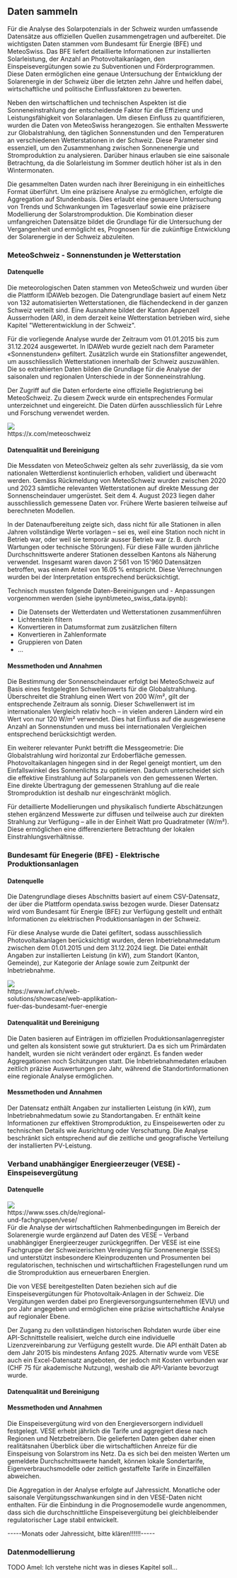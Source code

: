 ## Daten sammeln
Für die Analyse des Solarpotenzials in der Schweiz wurden umfassende Datensätze aus offiziellen Quellen zusammengetragen und aufbereitet. Die wichtigsten Daten stammen vom Bundesamt für Energie (BFE) und MeteoSwiss. Das BFE liefert detaillierte Informationen zur installierten Solarleistung, der Anzahl an Photovoltaikanlagen, den Einspeisevergütungen sowie zu Subventionen und Förderprogrammen. Diese Daten ermöglichen eine genaue Untersuchung der Entwicklung der Solarenergie in der Schweiz über die letzten zehn Jahre und helfen dabei, wirtschaftliche und politische Einflussfaktoren zu bewerten.

Neben den wirtschaftlichen und technischen Aspekten ist die Sonneneinstrahlung der entscheidende Faktor für die Effizienz und Leistungsfähigkeit von Solaranlagen. Um diesen Einfluss zu quantifizieren, wurden die Daten von MeteoSwiss herangezogen. Sie enthalten Messwerte zur Globalstrahlung, den täglichen Sonnenstunden und den Temperaturen an verschiedenen Wetterstationen in der Schweiz. Diese Parameter sind essenziell, um den Zusammenhang zwischen Sonnenenergie und Stromproduktion zu analysieren. Darüber hinaus erlauben sie eine saisonale Betrachtung, da die Solarleistung im Sommer deutlich höher ist als in den Wintermonaten.

Die gesammelten Daten wurden nach ihrer Bereinigung in ein einheitliches Format überführt. Um eine präzisere Analyse zu ermöglichen, erfolgte die Aggregation auf Stundenbasis. Dies erlaubt eine genauere Untersuchung von Trends und Schwankungen im Tagesverlauf sowie eine präzisere Modellierung der Solarstromproduktion. Die Kombination dieser umfangreichen Datensätze bildet die Grundlage für die Untersuchung der Vergangenheit und ermöglicht es, Prognosen für die zukünftige Entwicklung der Solarenergie in der Schweiz abzuleiten.

### MeteoSchweiz - Sonnenstunden je Wetterstation
#### Datenquelle
Die meteorologischen Daten stammen von MeteoSchweiz und wurden über die Plattform IDAWeb bezogen. Die Datengrundlage basiert auf einem Netz von 132 automatisierten Wetterstationen, die flächendeckend in der ganzen Schweiz verteilt sind. Eine Ausnahme bildet der Kanton Appenzell Ausserrhoden (AR), in dem derzeit keine Wetterstation betrieben wird, siehe Kapitel "Wetterentwicklung in der Schweiz".

Für die vorliegende Analyse wurde der Zeitraum vom 01.01.2015 bis zum 31.12.2024 ausgewertet. In IDAWeb wurde gezielt nach dem Parameter «Sonnenstunden» gefiltert. Zusätzlich wurde ein Stationsfilter angewendet, um ausschliesslich Wetterstationen innerhalb der Schweiz auszuwählen. Die so extrahierten Daten bilden die Grundlage für die Analyse der saisonalen und regionalen Unterschiede in der Sonneneinstrahlung.

Der Zugriff auf die Daten erforderte eine offizielle Registrierung bei MeteoSchweiz. Zu diesem Zweck wurde ein entsprechendes Formular unterzeichnet und eingereicht. Die Daten dürfen ausschliesslich für Lehre und Forschung verwendet werden.

<div class="float-right-image" style="width: 250px">
    <img src="assets/images/meteoschweiz_logo.png">
    <div class="image-label">https://x.com/meteoschweiz</div>
</div>

#### Datenqualität und Bereinigung
Die Messdaten von MeteoSchweiz gelten als sehr zuverlässig, da sie vom nationalen Wetterdienst kontinuierlich erhoben, validiert und überwacht werden. Gemäss Rückmeldung von MeteoSchweiz wurden zwischen 2020 und 2023 sämtliche relevanten Wetterstationen auf direkte Messung der Sonnenscheindauer umgerüstet. Seit dem 4. August 2023 liegen daher ausschliesslich gemessene Daten vor. Frühere Werte basieren teilweise auf berechneten Modellen.

In der Datenaufbereitung zeigte sich, dass nicht für alle Stationen in allen Jahren vollständige Werte vorlagen – sei es, weil eine Station noch nicht in Betrieb war, oder weil sie temporär ausser Betrieb war (z. B. durch Wartungen oder technische Störungen). Für diese Fälle wurden jährliche Durchschnittswerte anderer Stationen desselben Kantons als Näherung verwendet. Insgesamt waren davon 2'561 von 15'960 Datensätzen betroffen, was einem Anteil von 16.05 % entspricht. Diese Verrechnungen wurden bei der Interpretation entsprechend berücksichtigt.

Technisch mussten folgende Daten-Bereinigungen und - Anpassungen vorgenommen werden (siehe ipynb\meteo_swiss_data.ipynb):
* Die Datensets der Wetterdaten und Wetterstationen zusammenführen
* Lichtenstein filtern
* Konvertieren in Datumsformat zum zusätzlichen filtern
* Konvertieren in Zahlenformate
* Gruppieren von Daten
* ...


#### Messmethoden und Annahmen
Die Bestimmung der Sonnenscheindauer erfolgt bei MeteoSchweiz auf Basis eines festgelegten Schwellenwerts für die Globalstrahlung. Überschreitet die Strahlung einen Wert von 200 W/m², gilt der entsprechende Zeitraum als sonnig. Dieser Schwellenwert ist im internationalen Vergleich relativ hoch – in vielen anderen Ländern wird ein Wert von nur 120 W/m² verwendet. Dies hat Einfluss auf die ausgewiesene Anzahl an Sonnenstunden und muss bei internationalen Vergleichen entsprechend berücksichtigt werden.

Ein weiterer relevanter Punkt betrifft die Messgeometrie: Die Globalstrahlung wird horizontal zur Erdoberfläche gemessen. Photovoltaikanlagen hingegen sind in der Regel geneigt montiert, um den Einfallswinkel des Sonnenlichts zu optimieren. Dadurch unterscheidet sich die effektive Einstrahlung auf Solarpanels von den gemessenen Werten. Eine direkte Übertragung der gemessenen Strahlung auf die reale Stromproduktion ist deshalb nur eingeschränkt möglich.

Für detaillierte Modellierungen und physikalisch fundierte Abschätzungen stehen ergänzend Messwerte zur diffusen und teilweise auch zur direkten Strahlung zur Verfügung – alle in der Einheit Watt pro Quadratmeter (W/m²). Diese ermöglichen eine differenziertere Betrachtung der lokalen Einstrahlungsverhältnisse.

### Bundesamt für Enegerie (BFE) - Elektrische Produktionsanlagen 
#### Datenquelle
Die Datengrundlage dieses Abschnitts basiert auf einem CSV-Datensatz, der über die Plattform opendata.swiss bezogen wurde. Dieser Datensatz wird vom Bundesamt für Energie (BFE) zur Verfügung gestellt und enthält Informationen zu elektrischen Produktionsanlagen in der Schweiz.

Für diese Analyse wurde die Datei gefiltert, sodass ausschliesslich Photovoltaikanlagen berücksichtigt wurden, deren Inbetriebnahmedatum zwischen dem 01.01.2015 und dem 31.12.2024 liegt. Die Datei enthält Angaben zur installierten Leistung (in kW), zum Standort (Kanton, Gemeinde), zur Kategorie der Anlage sowie zum Zeitpunkt der Inbetriebnahme.

<div class="float-right-image" style="width: 250px">
    <img src="assets/images/bfe_logo.png">
    <div class="image-label">https://www.iwf.ch/web-solutions/showcase/web-applikation-fuer-das-bundesamt-fuer-energie</div>
</div>

#### Datenqualität und Bereinigung
Die Daten basieren auf Einträgen im offiziellen Produktionsanlagenregister und gelten als konsistent sowie gut strukturiert. Da es sich um Primärdaten handelt, wurden sie nicht verändert oder ergänzt. Es fanden weder Aggregationen noch Schätzungen statt. Die Inbetriebnahmedaten erlauben zeitlich präzise Auswertungen pro Jahr, während die Standortinformationen eine regionale Analyse ermöglichen.

#### Messmethoden und Annahmen
Der Datensatz enthält Angaben zur installierten Leistung (in kW), zum Inbetriebnahmedatum sowie zu Standortangaben. Er enthält keine Informationen zur effektiven Stromproduktion, zu Einspeisewerten oder zu technischen Details wie Ausrichtung oder Verschattung. Die Analyse beschränkt sich entsprechend auf die zeitliche und geografische Verteilung der installierten PV-Leistung.

### Verband unabhängiger Energieerzeuger (VESE) - Einspeisevergütung
#### Datenquelle

<div class="float-right-image" style="width: 250px">
    <img src="assets/images/vese_logo.png">
    <div class="image-label">https://www.sses.ch/de/regional-und-fachgruppen/vese/</div>
</div>
Für die Analyse der wirtschaftlichen Rahmenbedingungen im Bereich der Solarenergie wurde ergänzend auf Daten des VESE – Verband unabhängiger Energieerzeuger zurückgegriffen. Der VESE ist eine Fachgruppe der Schweizerischen Vereinigung für Sonnenenergie (SSES) und unterstützt insbesondere Kleinproduzenten und Prosumenten bei regulatorischen, technischen und wirtschaftlichen Fragestellungen rund um die Stromproduktion aus erneuerbaren Energien.

Die von VESE bereitgestellten Daten beziehen sich auf die Einspeisevergütungen für Photovoltaik-Anlagen in der Schweiz. Die Vergütungen werden dabei pro Energieversorgungsunternehmen (EVU) und pro Jahr angegeben und ermöglichen eine präzise wirtschaftliche Analyse auf regionaler Ebene.

Der Zugang zu den vollständigen historischen Rohdaten wurde über eine API-Schnittstelle realisiert, welche durch eine individuelle Lizenzvereinbarung zur Verfügung gestellt wurde. Die API enthält Daten ab dem Jahr 2015 bis mindestens Anfang 2025. Alternativ wurde vom VESE auch ein Excel-Datensatz angeboten, der jedoch mit Kosten verbunden war (CHF 75 für akademische Nutzung), weshalb die API-Variante bevorzugt wurde.

#### Datenqualität und Bereinigung
#### Messmethoden und Annahmen
Die Einspeisevergütung wird von den Energieversorgern individuell festgelegt. VESE erhebt jährlich die Tarife und aggregiert diese nach Regionen und Netzbetreibern. Die gelieferten Daten geben daher einen realitätsnahen Überblick über die wirtschaftlichen Anreize für die Einspeisung von Solarstrom ins Netz. Da es sich bei den meisten Werten um gemeldete Durchschnittswerte handelt, können lokale Sondertarife, Eigenverbrauchsmodelle oder zeitlich gestaffelte Tarife in Einzelfällen abweichen.

Die Aggregation in der Analyse erfolgte auf Jahressicht. Monatliche oder saisonale Vergütungsschwankungen sind in den VESE-Daten nicht enthalten. Für die Einbindung in die Prognosemodelle wurde angenommen, dass sich die durchschnittliche Einspeisevergütung bei gleichbleibender regulatorischer Lage stabil entwickelt.

-----Monats oder Jahressicht, bitte klären!!!!!!-----

### Datenmodellierung
TODO 
Amel: Ich verstehe nicht was in dieses Kapitel soll...




